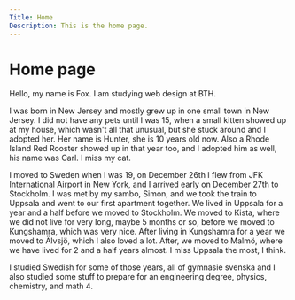 ```yaml
---
Title: Home
Description: This is the home page.
---
```


Home page
==========================

Hello, my name is Fox. I am studying web design at BTH. 

I was born in New Jersey and mostly grew up in one small town in New Jersey. I did not have any pets until I was 15, when a small kitten showed up at my house, which wasn't all that unusual, but she stuck around and I adopted her. Her name is Hunter, she is 10 years old now. Also a Rhode Island Red Rooster showed up in that year too, and I adopted him as well, his name was Carl. I miss my cat. 
<p>I moved to Sweden when I was 19, on December 26th I flew from JFK International Airport in New York, and I arrived early on December 27th to Stockholm. I was met by my sambo, Simon, and we took the train to Uppsala and went to our first apartment together. We lived in Uppsala for a year and a half before we moved to Stockholm. We moved to Kista, where we did not live for very long, maybe 5 months or so, before we moved to Kungshamra, which was very nice. After living in Kungshamra for a year we moved to Älvsjö, which I also loved a lot. After, we moved to Malmö, where we have lived for 2 and a half years almost. I miss Uppsala the most, I think.</p>
<p>I studied Swedish for some of those years, all of gymnasie svenska and I also studied some stuff to prepare for an engineering degree, physics, chemistry, and math 4.</p>

